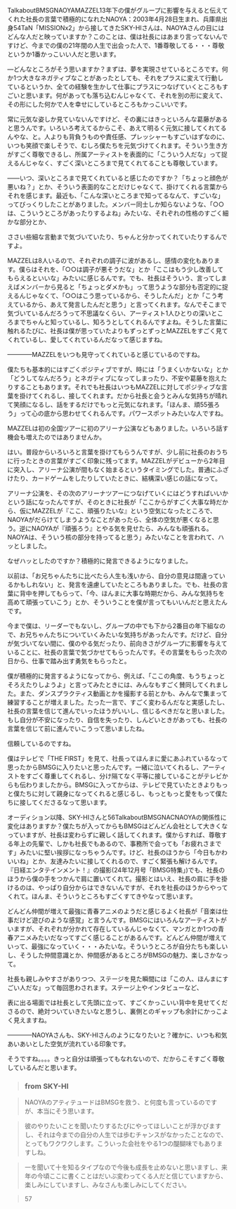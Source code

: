 TalkaboutBMSGNAOYAMAZZEL13年下の僕がグループに影響を与えると伝えてくれた社長の言葉で積極的になれたNAOYA：2003年4月28日生まれ、兵庫県出身54TaN「MISSIONx2」から接してきたSKY-HIさんは、NAOYAさんの目にはどんな人だと映っていますか？このことは、僕は社長にはあまり言ってないんですけど、今までの僕の21年間の人生で出会った人で、1番尊敬してる・・・尊敬というか1番かっこいい人だと思います。
―どんなところがそう思いますか？まずは、夢を実現させているところです。何か1つ大きなネガティブなことがあったとしても、それをプラスに変えて行動しているというか、全ての経験を生かして仕事にプラスにつなげていくところもすごいと思います。何があっても落ち込むんじゃなくて、それを別の形に変えて、その形にした何かで人を幸せにしているところもかっこいいです。
常に元気な姿しか見ていないんですけど、その裏にはきっといろんな葛藤があると思うんです。いろいろ考えてるからこそ、あえて明るく元気に接してくれてるんやな、と。人よりも背負うものや責任感、プレッシャーもすごいはずなのに、いつも笑顔で楽しそうで、むしろ僕たちを元気づけてくれます。そういう生き方がすごく尊敬できるし、所属アーティストを表面的に「こういう人だな」って捉えるんじゃなく、すごく深いところまで見てくれてることも尊敬しています。
――いつ、深いところまで見てくれていると感じたのですか？「ちょっと顔色が悪いね？」とか、そういう表面的なことだけじゃなくて、掛けてくれる言葉からそれを感じます。最近も、「こんな深いところまで知ってるなんて、すごいな」ってびっくりしたことがありました。メンバー同士しか知らないような、「○○は、こういうところがあったりするよね」みたいな、それぞれの性格のすごく細かな部分とか、
ささい些細な言動まで気づいていたり、ちゃんと分かってくれていたりするんですよ。
MAZZELは8人いるので、それぞれの調子に波があるし、感情の変化もあります。僕らはそれを、「○○は調子が悪そうだな」とか「ここはもう少し改善してもらえるといいな」みたいに感じるんです。でも、社長はそういう、言ってしまえばメンバーから見ると「ちょっとダメかも」って思うような部分も否定的に捉えるんじゃなくて、「○○はこう思っているから、そうしたんだ」とか「こう考えているから、あえて発言したんだと思う」と言ってくれます。なんでそこまで気づいているんだろうって不思議なくらい、アーティスト1人ひとりの深いところまでちゃんと知っているし、知ろうとしてくれるんですよね。そうした言葉に触れるたびに、社長は僕が思っていたよりもずっとずっとMAZZELをすごく見てくれているし、愛してくれているんだなって感じますね。
————MAZZELをいつも見守ってくれていると感じているのですね。
僕たちも基本的にはすごくポジティブですが、時には「うまくいかないな」とか「どうしてなんだろう」とネガティブになってしまったり、不安や葛藤を抱えたりすることもあります。それでも社長はいつもMAZZELに対してポジティブな言葉を掛けてくれるし、接してくれます。だから社長と会うとみんな気持ちが晴れて笑顔になるし、話をするだけでもっと元気になれます。「ほんま、頑55張ろう」って心の底から思わせてくれるんです。パワースポットみたいな人ですね。
MAZZELは初の全国ツアーに初のアリーナ公演などもありました。いろいろ話す機会も増えたのではありませんか。
はい。普段からいろいろと言葉を掛けてもらうんですが、少し前に社長のおうちに行ったときの言葉がすごく印象に残ってます。MAZZELがデビューから2年目に突入し、アリーナ公演が間もなく始まるというタイミングでした。普通にふざけたり、カードゲームをしたりしていたときに、結構深い感じの話になって。
アリーナ公演を、その次のアリーナツアーにつなげていくにはどうすればいいかという話になったんですが、そのときに社長が「ここからがすごく大事な時だから、仮にMAZZELが『ここ、頑張りたいな』という空気になったところで、NAOYAがだらけてしまうようなことがあったら、全体の空気が悪くなると思う。逆にNAOYAが『頑張ろう』とやる気を見せたら、みんなも頑張れる。NAOYAは、そういう核の部分を持ってると思う」みたいなことを言われて、ハッとしました。
なぜハッとしたのですか？積極的に発言できるようになりました。
以前は、「お兄ちゃんたちに比べたら人生も浅いから、自分の意見は間違っているかもしれない」と、発言を遠慮していたところもありました。でも、社長の言葉に背中を押してもらって、「今、ほんまに大事な時期だから、みんな気持ちを高めて頑張っていこう」とか、そういうことを僕が言ってもいいんだと思えたんです。
今まで僕は、リーダーでもないし、グループの中でも下から2番目の年下組なので、お兄ちゃんたちについていくみたいな気持ちがあったんです。だけど、自分が気づいてない間に、僕のやる気だったり、前向きさがグループに影響を与えていることに、社長の言葉で気づかせてもらったんです。その言葉をもらった次の日から、仕事で踏み出す勇気をもらったと。
僕が積極的に発言するようになってから、例えば、「ここの角度、もうちょっとそろえたりしようよ」と言ってみたときには、みんなもすごく賛同してくれました。また、ダンスプラクティス動画とかを撮影する前とかも、みんなで集まって練習することが増えました。たった一言で、すごく変わるんだなと実感したし、社長の言葉を信じて進んでいったほうがいいし、信じるべきだなと思いました。もし自分が不安になったり、自信を失ったり、しんどいときがあっても、社長の言葉を信じて前に進んでいこうって思いましたね。
信頼しているのですね。
僕はテレビで「THE FIRST」を見て、社長ってほんまに愛にあふれているなって思ったからBMSGに入りたいと思ったんです。一緒に泣いてくれるし、アーティストをすごく尊重してくれるし、分け隔てなく平等に接していることがテレビからも伝わりましたから。BMSGに入ってからは、テレビで見ていたときよりもっと僕たちに対して親身になってくれると感じるし、もっともっと愛をもって僕たちに接してくださるなって思います。
オーディション以降、SKY-HIさんと56TalkaboutBMSGNACNAOYAの関係性に変化はありますか？僕たちが入ってからもBMSGはどんどん会社として大きくなっていますが、社長は変わらずに親しく話してくれます。僕からすれば、尊敬する年上の先輩で、しかも社長でもあるので、事務所で会っても「お疲れさまです」みたいに堅い挨拶になっちゃうんです。けど、社長のほうから「今日もかわいいね」とか、友達みたいに接してくれるので、すごく緊張も解けるんです。『日経エンタテインメント！』の撮影(24年12月号「BMSG特集」)でも、社長のほうから僕の手をつかんで肩に置いてくれて。撮影とはいえ、社長の肩に手を掛けるのは、やっぱり自分からはできないんですが、それを社長のほうからやってくれて。ほんま、そういうところもすごくすてきやなって思います。
どんどん仲間が増えて最強に青春アニメのようだと感じるよく社長が「音楽は仕事だけど遊びのような感覚」と言うんです。BMSGにはいろんなアーティストがいますが、それぞれが分かれて存在しているんじゃなくて、マンガとか1つの青春アニメみたいだなってすごく感じることがあるんです。どんどん仲間が増えていって、最強になっていく・・・みたいな。そういうところが自分たちも楽しいし、そうした仲間意識とか、仲間感があるところがBMSGの魅力、楽しさかなって。
社長も親しみやすさがありつつ、ステージを見た瞬間には「この人、ほんまにすごい人だな」って毎回思わされます。ステージ上やインタビューなど、
表に出る場面では社長として先頭に立って、すごくかっこいい背中を見せてくださるので、絶対ついていきたいなと思うし、裏側とのギャップも余計にかっこよく見えますね。
————NAOYAさんも、SKY-HIさんのようになりたいと？確かに、いつも和気あいあいとした空気が流れている印象です。
そうですね。。。。きっと自分は頑張ってもなれないので、だからこそすごく尊敬しているんだと思います。

> ### from SKY-HI
> NAOYAのアティテュードはBMSGを救う、と何度も言っているのですが、本当にそう思います。
> 彼のやりたいことを聞いたりするたびにやってほしいことが浮かびますし、それは今までの自分の人生では歩むチャンスがなかったことなので、とってもワクワクします。こういった会社をやる1つの醍醐味でもありますしね。
> 一を聞いて十を知るタイプなので今後も成長を止めないと思いますし、来年の今頃ここに書くことはだいぶ変わってくる人だと信じていますから、楽しみにしていますし、みなさんも楽しみにしてください。
> 57

